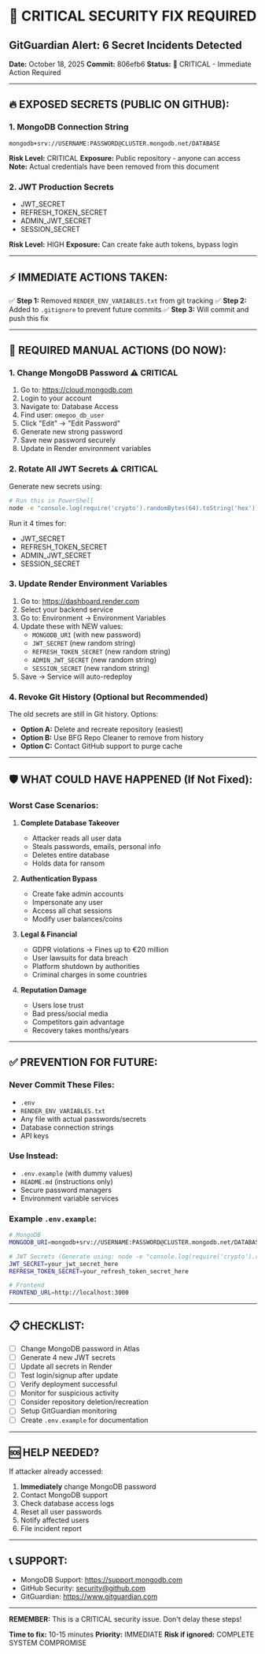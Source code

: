# 🚨 CRITICAL SECURITY FIX REQUIRED

## GitGuardian Alert: 6 Secret Incidents Detected

**Date:** October 18, 2025
**Commit:** 806efb6
**Status:** 🔴 CRITICAL - Immediate Action Required

---

## 🔥 EXPOSED SECRETS (PUBLIC ON GITHUB):

### 1. **MongoDB Connection String** 
```
mongodb+srv://USERNAME:PASSWORD@CLUSTER.mongodb.net/DATABASE
```
**Risk Level:** CRITICAL
**Exposure:** Public repository - anyone can access
**Note:** Actual credentials have been removed from this document

### 2. **JWT Production Secrets**
- JWT_SECRET
- REFRESH_TOKEN_SECRET  
- ADMIN_JWT_SECRET
- SESSION_SECRET

**Risk Level:** HIGH
**Exposure:** Can create fake auth tokens, bypass login

---

## ⚡ IMMEDIATE ACTIONS TAKEN:

✅ **Step 1:** Removed `RENDER_ENV_VARIABLES.txt` from git tracking
✅ **Step 2:** Added to `.gitignore` to prevent future commits
✅ **Step 3:** Will commit and push this fix

---

## 🔧 REQUIRED MANUAL ACTIONS (DO NOW):

### **1. Change MongoDB Password** ⚠️ CRITICAL
1. Go to: https://cloud.mongodb.com
2. Login to your account
3. Navigate to: Database Access
4. Find user: `omegoo_db_user`
5. Click "Edit" → "Edit Password"
6. Generate new strong password
7. Save new password securely
8. Update in Render environment variables

### **2. Rotate All JWT Secrets** ⚠️ CRITICAL
Generate new secrets using:
```bash
# Run this in PowerShell
node -e "console.log(require('crypto').randomBytes(64).toString('hex'))"
```

Run it 4 times for:
- JWT_SECRET
- REFRESH_TOKEN_SECRET
- ADMIN_JWT_SECRET
- SESSION_SECRET

### **3. Update Render Environment Variables**
1. Go to: https://dashboard.render.com
2. Select your backend service
3. Go to: Environment → Environment Variables
4. Update these with NEW values:
   - `MONGODB_URI` (with new password)
   - `JWT_SECRET` (new random string)
   - `REFRESH_TOKEN_SECRET` (new random string)
   - `ADMIN_JWT_SECRET` (new random string)
   - `SESSION_SECRET` (new random string)
5. Save → Service will auto-redeploy

### **4. Revoke Git History** (Optional but Recommended)
The old secrets are still in Git history. Options:
- **Option A:** Delete and recreate repository (easiest)
- **Option B:** Use BFG Repo Cleaner to remove from history
- **Option C:** Contact GitHub support to purge cache

---

## 🛡️ WHAT COULD HAVE HAPPENED (If Not Fixed):

### **Worst Case Scenarios:**

1. **Complete Database Takeover**
   - Attacker reads all user data
   - Steals passwords, emails, personal info
   - Deletes entire database
   - Holds data for ransom

2. **Authentication Bypass**
   - Create fake admin accounts
   - Impersonate any user
   - Access all chat sessions
   - Modify user balances/coins

3. **Legal & Financial**
   - GDPR violations → Fines up to €20 million
   - User lawsuits for data breach
   - Platform shutdown by authorities
   - Criminal charges in some countries

4. **Reputation Damage**
   - Users lose trust
   - Bad press/social media
   - Competitors gain advantage
   - Recovery takes months/years

---

## ✅ PREVENTION FOR FUTURE:

### **Never Commit These Files:**
- `.env`
- `RENDER_ENV_VARIABLES.txt`
- Any file with actual passwords/secrets
- Database connection strings
- API keys

### **Use Instead:**
- `.env.example` (with dummy values)
- `README.md` (instructions only)
- Secure password managers
- Environment variable services

### **Example `.env.example`:**
```bash
# MongoDB
MONGODB_URI=mongodb+srv://USERNAME:PASSWORD@CLUSTER.mongodb.net/DATABASE

# JWT Secrets (Generate using: node -e "console.log(require('crypto').randomBytes(64).toString('hex'))")
JWT_SECRET=your_jwt_secret_here
REFRESH_TOKEN_SECRET=your_refresh_token_secret_here

# Frontend
FRONTEND_URL=http://localhost:3000
```

---

## 📋 CHECKLIST:

- [ ] Change MongoDB password in Atlas
- [ ] Generate 4 new JWT secrets
- [ ] Update all secrets in Render
- [ ] Test login/signup after update
- [ ] Verify deployment successful
- [ ] Monitor for suspicious activity
- [ ] Consider repository deletion/recreation
- [ ] Setup GitGuardian monitoring
- [ ] Create `.env.example` for documentation

---

## 🆘 HELP NEEDED?

If attacker already accessed:
1. **Immediately** change MongoDB password
2. Contact MongoDB support
3. Check database access logs
4. Reset all user passwords
5. Notify affected users
6. File incident report

---

## 📞 SUPPORT:

- MongoDB Support: https://support.mongodb.com
- GitHub Security: security@github.com
- GitGuardian: https://www.gitguardian.com

---

**REMEMBER:** This is a CRITICAL security issue. Don't delay these steps!

**Time to fix:** 10-15 minutes
**Priority:** IMMEDIATE
**Risk if ignored:** COMPLETE SYSTEM COMPROMISE
